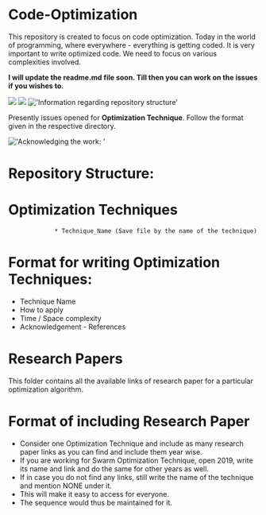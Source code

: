 # Code-Optimization
This repository is created to focus on code optimization. Today in the world of programming, where everywhere - everything is getting coded. It is very important to write optimized code. We need to focus on various complexities involved.


<b>I will update the readme.md file soon. Till then you can work on the issues if you wishes to. </b>

![](https://img.shields.io/badge/status-ongoing-green)
![](https://img.shields.io/badge/languages%20allowed-No%20restriction-red)
!['Information regarding repository structure'](https://img.shields.io/badge/warning-strictly%20follow%20discrete%20structure-red)


Presently issues opened for <b>Optimization Technique</b>. Follow the format given in the respective directory.

!['Acknowledging the work: '](https://img.shields.io/badge/Compulsion-Mention%20reference-navy%20blue)


# Repository Structure:

# Optimization Techniques
                 * Technique_Name (Save file by the name of the technique)
                


# Format for writing Optimization Techniques: 
* Technique Name<br>
* How to apply<br> 
* Time / Space complexity<br>
* Acknowledgement - References

# Research Papers
This folder contains all the available links of research paper for a particular optimization algorithm. 

# Format of including Research Paper 
* Consider one Optimization Technique and include as many research paper links as you can find and include them year wise. <br>
* If you are working for Swarm Optimization Technique, open 2019, write its name and link and do the same for other years as well.<br>
* If in case you do not find any links, still write the name of the technique and mention NONE under it.<br>
* This will make it easy to access for everyone.<br>
* The sequence would thus be maintained for it.
